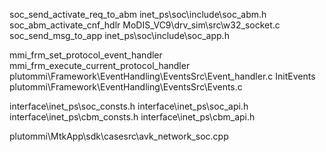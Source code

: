 soc_send_activate_req_to_abm
inet_ps\soc\include\soc_abm.h
soc_abm_activate_cnf_hdlr
MoDIS_VC9\drv_sim\src\w32_socket.c
soc_send_msg_to_app
inet_ps\soc\include\soc_app.h

mmi_frm_set_protocol_event_handler
mmi_frm_execute_current_protocol_handler
plutommi\Framework\EventHandling\EventsSrc\Event_handler.c
InitEvents
plutommi\Framework\EventHandling\EventsSrc\Events.c

interface\inet_ps\soc_consts.h
interface\inet_ps\soc_api.h
interface\inet_ps\cbm_consts.h
interface\inet_ps\cbm_api.h

plutommi\MtkApp\sdk\casesrc\avk_network_soc.cpp
